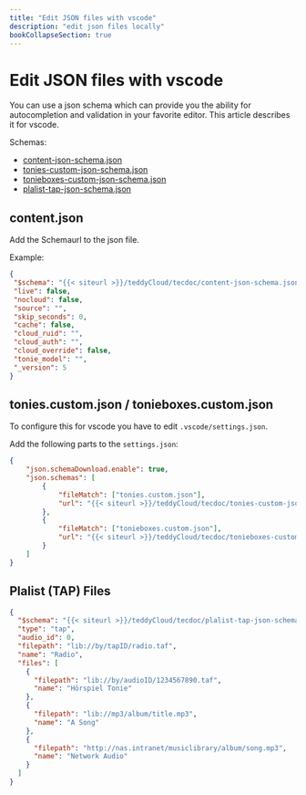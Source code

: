 ```yaml
---
title: "Edit JSON files with vscode"
description: "edit json files locally"
bookCollapseSection: true
---
```


# Edit JSON files with vscode

You can use a json schema which can provide you the ability for autocompletion and validation in your favorite editor. This article describes it for vscode.

Schemas:

* [content-json-schema.json](/teddyCloud/tecdoc/content-json-schema.json)
* [tonies-custom-json-schema.json](/teddyCloud/tecdoc/tonies-custom-json-schema.json)
* [tonieboxes-custom-json-schema.json](/teddyCloud/tecdoc/tonieboxes-custom-json-schema.json)
* [plalist-tap-json-schema.json](/teddyCloud/tecdoc/plalist-tap-json-schema.json)

## content.json

Add the Schemaurl to the json file.

Example:

```json
{
 "$schema": "{{< siteurl >}}/teddyCloud/tecdoc/content-json-schema.json",
 "live": false,
 "nocloud": false,
 "source": "",
 "skip_seconds": 0,
 "cache": false,
 "cloud_ruid": "",
 "cloud_auth": "",
 "cloud_override": false,
 "tonie_model": "",
 "_version": 5
}

```

## tonies.custom.json / tonieboxes.custom.json

To configure this for vscode you have to edit `.vscode/settings.json`.

Add the following parts to the `settings.json`:

```json
{
    "json.schemaDownload.enable": true,
    "json.schemas": [
        {
            "fileMatch": ["tonies.custom.json"],
            "url": "{{< siteurl >}}/teddyCloud/tecdoc/tonies-custom-json-schema.json"            
        },
        {
            "fileMatch": ["tonieboxes.custom.json"],
            "url": "{{< siteurl >}}/teddyCloud/tecdoc/tonieboxes-custom-json-schema.json"
        }
    ]
}
```

## Plalist (TAP) Files

```json
{
  "$schema": "{{< siteurl >}}/teddyCloud/tecdoc/plalist-tap-json-schema.json",
  "type": "tap",
  "audio_id": 0,
  "filepath": "lib://by/tapID/radio.taf",
  "name": "Radio",
  "files": [
    {
      "filepath": "lib://by/audioID/1234567890.taf",
      "name": "Hörspiel Tonie"
    },
    {
      "filepath": "lib://mp3/album/title.mp3",
      "name": "A Song"
    },
    {
      "filepath": "http://nas.intranet/musiclibrary/album/song.mp3",
      "name": "Network Audio"
    }
  ]
}
```
